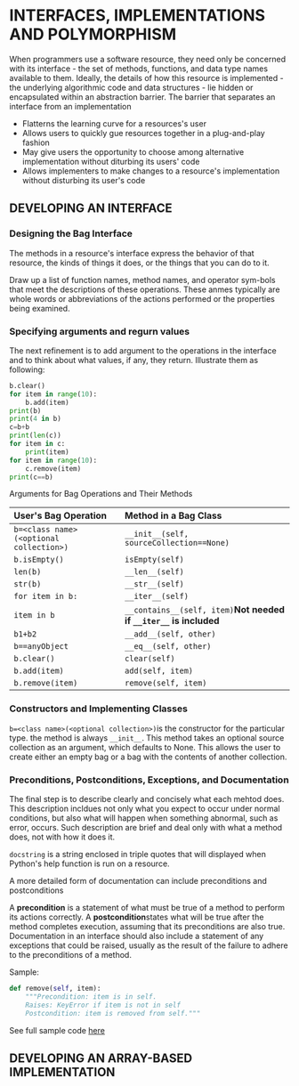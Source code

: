 # INTERFACES, IMPLEMENTATIONS AND POLYMORPHISM
When programmers use a software resource, they need only be concerned with its interface - the set of methods, functions, and data type names available to them. Ideally, the details of how this resource is implemented - the underlying algorithmic code and data structures - lie hidden or encapsulated within an abstraction barrier. The barrier that separates an interface from an implementation
* Flatterns the learning curve for a resources's user
* Allows users to quickly gue resources together in a plug-and-play fashion
* May give users the opportunity to choose among alternative implementation without diturbing its users' code
* Allows implementers to make changes to a resource's implementation without disturbing its user's code

## DEVELOPING AN INTERFACE
### Designing the Bag Interface
The methods in a resource's interface express the behavior of that resource, the kinds of things it does, or the things that you can do to it. 

Draw up a list of function names, method names, and operator sym-bols that meet the descriptions of these operations. These anmes typically are whole words or abbreviations of the actions performed or the properties being examined. 

### Specifying arguments and regurn values
The next refinement is to add argument to the operations in the interface and to think about what values, if any, they return. Illustrate them as following:
```python
b.clear()
for item in range(10):
    b.add(item)
print(b)
print(4 in b)
c=b+b
print(len(c))
for item in c:
    print(item)
for item in range(10):
    c.remove(item)
print(c==b)
```

Arguments for Bag Operations and Their Methods

|User's Bag Operation|Method in a Bag Class|
|:--|:--|
|`b=<class name>(<optional collection>)`|`__init__(self, sourceCollection==None)`|
|`b.isEmpty()`|`isEmpty(self)`|
|`len(b)`|`__len__(self)`|
|`str(b)`|`__str__(self)`|
|`for item in b:`|`__iter__(self)`| 
|`item in b`|`__contains__(self, item)`**Not needed if `__iter__` is included**|
|`b1+b2`|`__add__(self, other)`|
|`b==anyObject`|`__eq__(self, other)`|
|`b.clear()`|`clear(self)`|
|`b.add(item)`|`add(self, item)`|
|`b.remove(item)`|`remove(self, item)`|

### Constructors and Implementing Classes
`b=<class name>(<optional collection>)`is the constructor for the particular type. the method is always `__init__`. This method takes an optional source collection as an argument, which defaults to None. This allows the user to create either an empty bag or a bag with the contents of another collection.

### Preconditions, Postconditions, Exceptions, and Documentation
The final step is to describe clearly and concisely what each mehtod does. This description incldues not only what you expect to occur under normal conditions, but also what will happen when something abnormal, such as error, occurs. Such description are brief and deal only with what a method does, not with how it does it. 

`docstring` is a string enclosed in triple quotes that will displayed when Python's help function is run on a resource.

A more detailed form of documentation can include preconditions and postconditions

A **precondition** is a statement of what must be true of a method to perform its actions correctly. 
A **postcondition**states what will be true after the method completes execution, assuming that its preconditions are also true.
Documentation in an interface should also include a statement of any exceptions that could be raised, usually as the result of the failure to adhere to the preconditions of a method.

Sample:
```python
def remove(self, item):
    """Precondition: item is in self.
    Raises: KeyError if item is not in self
    Postcondition: item is removed from self."""
```

See full sample code [here](/Chapter5/baginterface.py)

## DEVELOPING AN ARRAY-BASED IMPLEMENTATION
